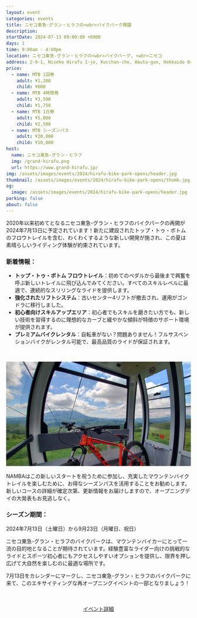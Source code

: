 ```yaml
---
layout: event
categories: events
title: ニセコ東急-グラン・ヒラフの<wbr>バイクパーク開園
description:
startDate: 2024-07-13 09:00:00 +0900
days: 1
time: 9:00am - 4:00pm
location: ニセコ東急-グラン・ヒラフの<wbr>バイクパーク, <wbr>ニセコ
address: 2-9-1, Niseko Hirafu 1-jo, Kucchan-cho, Abuta-gun, Hokkaido 044-0080
price:
  - name: MTB 1回券
    adult: ¥1,200
    child: ¥600
  - name: MTB 4時間券
    adult: ¥3,500
    child: ¥1,750
  - name: MTB 1日券
    adult: ¥5,000
    child: ¥2,500
  - name: MTB シーズンパス
    adult: ¥20,000
    child: ¥10,000
host:
  name: ニセコ東急-グラン・ヒラフ
  img: /grand-hirafu.png
  url: https://www.grand-hirafu.jp/
img: /assets/images/events/2024/hirafu-bike-park-opens/header.jpg
thumbnail: /assets/images/events/2024/hirafu-bike-park-opens/thumb.jpg
og:
  image: /assets/images/events/2024/hirafu-bike-park-opens/header.jpg
parking: false
about: false
---
```

<span class="ja">2020年以来<wbr>初めてと<wbr>なる<wbr>ニセコ東急-グラン・ヒラフのバイクパークの<wbr>再開が<wbr>2024年7月13日に<wbr>予定されています！<wbr>新たに<wbr>建設された<wbr>トップ・トゥ・ボトムの<wbr>フロウトレイルを<wbr>含む、<wbr>わく<wbr>わく<wbr>するような<wbr>新しい<wbr>開発が<wbr>施され、<wbr>この<wbr>夏は<wbr>素晴らしい<wbr>ライディング体験が<wbr>約束されています。</span>

### 新着情報：

- <span class="ja"><strong>トップ・トゥ・ボトム フロウトレイル</strong>：初めての<wbr>ペダルから<wbr>最後まで<wbr>興奮を<wbr>呼ぶ<wbr>新しい<wbr>トレイルに<wbr>飛び込んで<wbr>みてください。<wbr>すべての<wbr>スキルレベルに<wbr>最適で、<wbr>連続的な<wbr>スリリングな<wbr>ライドを<wbr>提供します。</span>
- <span class="ja"><strong>強化された<wbr>リフトシステム</strong>：古い<wbr>センター4リフトが<wbr>撤去され、<wbr>運用が<wbr>ゴンドラに<wbr>移行しました。</span>
- <span class="ja"><strong>初心者向けスキルアップエリア</strong>：初心者でも<wbr>スキルを<wbr>磨きたい方でも、<wbr>新しい<wbr>技術を<wbr>習得するのに<wbr>理想的な<wbr>カーブと<wbr>緩やかな<wbr>傾斜が<wbr>特徴の<wbr>サポート環境が<wbr>提供されます。</span>
- <span class="ja"><strong>プレミアムバイクレンタル</strong>：自転車が<wbr>ない？<wbr>問題<wbr>ありません！<wbr>フルサスペンションバイクが<wbr>レンタル可能で、<wbr>最高品質の<wbr>ライドが<wbr>保証されます。</span>

<br />

![](/assets/images/events/2024/hirafu-bike-park-opens/gondola.jpg)

<span class="ja">NAMBAは<wbr>この<wbr>新しい<wbr>スタートを<wbr>祝う<wbr>ために<wbr>参加し、<wbr>充実した<wbr>マウンテンバイクトレイルを<wbr>楽しむ<wbr>ために、<wbr>お得な<wbr>シーズンパスを<wbr>活用する<wbr>ことを<wbr>お勧めします。<wbr>新しい<wbr>コースの<wbr>詳細が<wbr>確定次第、<wbr>更新情報を<wbr>お届けしますので、<wbr>オープニングデイの<wbr>大発表も<wbr>お見逃しなく。</span>

### シーズン期間：
<span class="ja">2024年7月13日<wbr>（土曜日）から<wbr>9月23日<wbr>（月曜日、<wbr>祝日）</span>

<span class="ja">ニセコ東急-グラン・ヒラフのバイクパークは、<wbr>マウンテンバイカーに<wbr>とって<wbr>一流の<wbr>目的地と<wbr>なることが<wbr>期待されています。<wbr>経験豊富な<wbr>ライダー向けの<wbr>挑戦的な<wbr>ライドと<wbr>スポーツ初心者にも<wbr>アクセスしやすい<wbr>オプションを<wbr>提供し、<wbr>限界を<wbr>押し広げて<wbr>大自然を<wbr>楽しむのに<wbr>最適な<wbr>場所です。</span>

<span class="ja">7月13日を<wbr>カレンダーに<wbr>マークし、<wbr>ニセコ東急-グラン・ヒラフのバイクパークに<wbr>来て、<wbr>この<wbr>エキサイティングな<wbr>再オープニングイベントの<wbr>一部と<wbr>なりましょう！</span>

<div style="text-align:center; margin:50px 0;">
  <a class="btn btn-primary" href="https://www.grand-hirafu.jp/blog/hirafu-news/2024/04/2024-2-12.html" target="_blank">イベント詳細</a>
</div>

